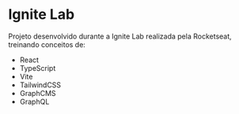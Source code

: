 # Ignite Lab

Projeto desenvolvido durante a Ignite Lab realizada pela Rocketseat, treinando conceitos de:

- React
- TypeScript
- Vite
- TailwindCSS
- GraphCMS
- GraphQL
